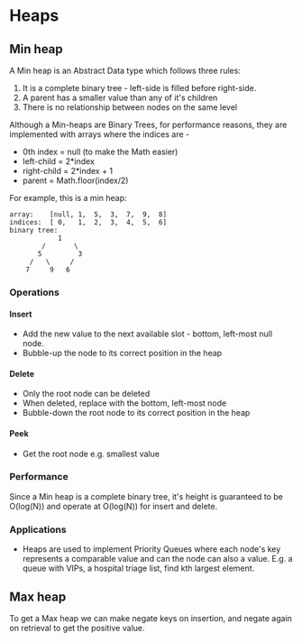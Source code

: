 # Heaps

## Min heap

A Min heap is an Abstract Data type which follows three rules:

1. It is a complete binary tree - left-side is filled before right-side.
2. A parent has a smaller value than any of it's children
3. There is no relationship between nodes on the same level

Although a Min-heaps are Binary Trees, for performance reasons, they are implemented with arrays where the indices are -

- 0th index = null (to make the Math easier)
- left-child = 2\*index
- right-child = 2\*index + 1
- parent = Math.floor(index/2)

For example, this is a min heap:

```
array:    [null, 1,  5,  3,  7,  9,  8]
indices:  [ 0,   1,  2,  3,  4,  5,  6]
binary tree:
            1
        /       \
       5         3
     /   \     /
    7     9   6
```

### Operations

#### Insert

- Add the new value to the next available slot - bottom, left-most null node.
- Bubble-up the node to its correct position in the heap

#### Delete

- Only the root node can be deleted
- When deleted, replace with the bottom, left-most node
- Bubble-down the root node to its correct position in the heap

#### Peek

- Get the root node e.g. smallest value

### Performance

Since a Min heap is a complete binary tree, it's height is guaranteed to be O(log(N)) and operate at O(log(N)) for insert and delete.

### Applications

- Heaps are used to implement Priority Queues where each node's key represents a comparable value and can the node can also a value. E.g. a queue with VIPs, a hospital triage list, find kth largest element.

## Max heap

To get a Max heap we can make negate keys on insertion, and negate again on retrieval to get the positive value.
